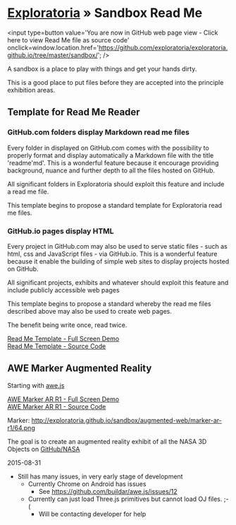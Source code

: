 [Exploratoria]( http://exploratoria.github.io ) &raquo;
Sandbox Read Me
==
<span style=display:none; >[You are now in GitHub source code view - click here to view Read Me file as a web page]( http://exploratoria.github.io/sandbox/index.html "View file as a web page." ) </span>
<input type=button value='You are now in GitHub web page view - Click here to view Read Me file as source code' onclick=window.location.href='https://github.com/exploratoria/exploratoria.github.io/tree/master/sandbox/'; />

A sandbox is a place to play with things and get your hands dirty.

This is a good place to put files before they are accepted into the principle exhibition areas.

## Template for Read Me Reader

### GitHub.com folders display Markdown read me files
Every folder in displayed on GitHub.com comes with the possibility to properly format and display automatically a Markdown file with the title 'readme'md'.
This is a wonderful feature because it encourage providing background, nuance and further depth to all the files hosted on GitHub.

All significant folders in Exploratoria should exploit this feature and include a read me file.

This template begins to propose a standard template for Exploratoria read me files.

### GitHub.io pages display HTML
Every project in GitHub.com may also be used to serve static files - such as html, css and JavaScript files - via GitHub.io.
This is a wonderful feature because it enable the building of simple web sites to display projects hosted on GitHub.

All significant projects, exhibits and whatever should exploit this feature and include publicly accessible web pages

This template begins to propose a standard whereby the read me files described above may also be used to create web pages.

The benefit being write once, read twice.

[Read Me Template - Full Screen Demo]( http://exploratoria.github.io/sandbox/templates/readme/ )  
[Read Me Template - Source Code]( https://github.com/exploratoria/exploratoria.github.io/tree/master/sandbox/templates/readme )

 

## AWE Marker Augmented Reality

Starting with [awe.js]( https://github.com/buildar/awe.js )

[AWE Marker AR R1 - Full Screen Demo]( http://exploratoria.github.io/sandbox/augmented-web/marker-ar-r1/ )  
[AWE Marker AR R1 - Source Code]( https://github.com/exploratoria/exploratoria.github.io/tree/master/sandbox/augmented-web/marker-ar-r1 )

Marker: <http://exploratoria.github.io/sandbox/augmented-web/marker-ar-r1/64.png>

The goal is to create an augmented reality exhibit of all the NASA 3D Objects on [GitHub/NASA]( https://github.com/nasa/NASA-3D-Resources/tree/master/3D%20Printing )

2015-08-31

* Still has many issues, in very early stage of development
	* Currently Chrome on Android has issues
		* See <https://github.com/buildar/awe.js/issues/12>
	* Currently can just load Three.js primitives but cannot load OJ files. ;-(
		* Will be contacting developer for help


